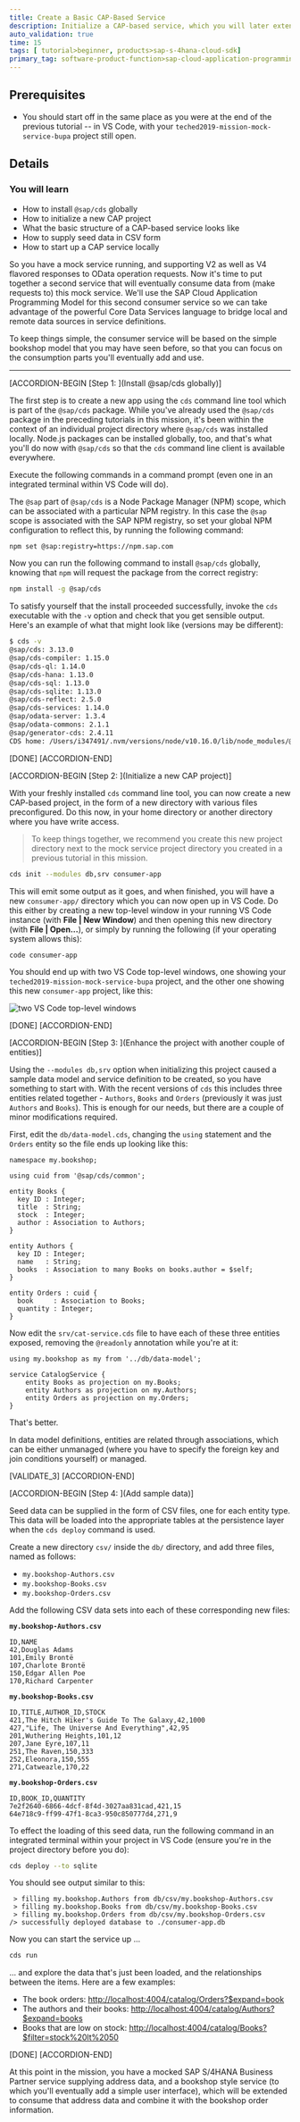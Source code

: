 ```yaml
---
title: Create a Basic CAP-Based Service
description: Initialize a CAP-based service, which you will later extend via SAP Cloud SDK.
auto_validation: true
time: 15
tags: [ tutorial>beginner, products>sap-s-4hana-cloud-sdk]
primary_tag: software-product-function>sap-cloud-application-programming-model
---
```


## Prerequisites
- You should start off in the same place as you were at the end of the previous tutorial -- in VS Code, with your `teched2019-mission-mock-service-bupa` project still open.

## Details
### You will learn
- How to install `@sap/cds` globally
- How to initialize a new CAP project
- What the basic structure of a CAP-based service looks like
- How to supply seed data in CSV form
- How to start up a CAP service locally

So you have a mock service running, and supporting V2 as well as V4 flavored responses to OData operation requests. Now it's time to put together a second service that will eventually consume data from (make requests to) this mock service. We'll use the SAP Cloud Application Programming Model for this second consumer service so we can take advantage of the powerful Core Data Services language to bridge local and remote data sources in service definitions.

To keep things simple, the consumer service will be based on the simple bookshop model that you may have seen before, so that you can focus on the consumption parts you'll eventually add and use.

---

[ACCORDION-BEGIN [Step 1: ](Install @sap/cds globally)]

The first step is to create a new app using the `cds` command line tool which is part of the `@sap/cds` package. While you've already used the `@sap/cds` package in the preceding tutorials in this mission, it's been within the context of an individual project directory where `@sap/cds` was installed locally. Node.js packages can be installed globally, too, and that's what you'll do now with `@sap/cds` so that the `cds` command line client is available everywhere.

Execute the following commands in a command prompt (even one in an integrated terminal within VS Code will do).

The `@sap` part of `@sap/cds` is a Node Package Manager (NPM) scope, which can be associated with a particular NPM registry. In this case the `@sap` scope is associated with the SAP NPM registry, so set your global NPM configuration to reflect this, by running the following command:

```Bash
npm set @sap:registry=https://npm.sap.com
```

Now you can run the following command to install `@sap/cds` globally, knowing that `npm` will request the package from the correct registry:

```Bash
npm install -g @sap/cds
```

To satisfy yourself that the install proceeded successfully, invoke the `cds` executable with the `-v` option and check that you get sensible output. Here's an example of what that might look like (versions may be different):

```Bash
$ cds -v
@sap/cds: 3.13.0
@sap/cds-compiler: 1.15.0
@sap/cds-ql: 1.14.0
@sap/cds-hana: 1.13.0
@sap/cds-sql: 1.13.0
@sap/cds-sqlite: 1.13.0
@sap/cds-reflect: 2.5.0
@sap/cds-services: 1.14.0
@sap/odata-server: 1.3.4
@sap/odata-commons: 2.1.1
@sap/generator-cds: 2.4.11
CDS home: /Users/i347491/.nvm/versions/node/v10.16.0/lib/node_modules/@sap/cds
```

[DONE]
[ACCORDION-END]

[ACCORDION-BEGIN [Step 2: ](Initialize a new CAP project)]

With your freshly installed `cds` command line tool, you can now create a new CAP-based project, in the form of a new directory with various files preconfigured. Do this now, in your home directory or another directory where you have write access.

> To keep things together, we recommend you create this new project directory next to the mock service project directory you created in a previous tutorial in this mission.

```Bash
cds init --modules db,srv consumer-app
```

This will emit some output as it goes, and when finished, you will have a new `consumer-app/` directory which you can now open up in VS Code. Do this either by creating a new top-level window in your running VS Code instance (with **File | New Window**) and then opening this new directory (with **File | Open...**), or simply by running the following (if your operating system allows this):

```
code consumer-app
```

You should end up with two VS Code top-level windows, one showing your `teched2019-mission-mock-service-bupa` project, and the other one showing this new `consumer-app` project, like this:

![two VS Code top-level windows](two-windows.png)

[DONE]
[ACCORDION-END]

[ACCORDION-BEGIN [Step 3: ](Enhance the project with another couple of entities)]

Using the `--modules db,srv` option when initializing this project caused a sample data model and service definition to be created, so you have something to start with. With the recent versions of `cds` this includes three entities related together - `Authors`, `Books` and `Orders` (previously it was just `Authors` and `Books`). This is enough for our needs, but there are a couple of minor modifications required.

First, edit the `db/data-model.cds`, changing the `using` statement and the `Orders` entity so the file ends up looking like this:

```CDS
namespace my.bookshop;

using cuid from '@sap/cds/common';

entity Books {
  key ID : Integer;
  title  : String;
  stock  : Integer;
  author : Association to Authors;
}

entity Authors {
  key ID : Integer;
  name   : String;
  books  : Association to many Books on books.author = $self;
}

entity Orders : cuid {
  book     : Association to Books;
  quantity : Integer;
}
```

Now edit the `srv/cat-service.cds` file to have each of these three entities exposed, removing the `@readonly` annotation while you're at it:

```CDS
using my.bookshop as my from '../db/data-model';

service CatalogService {
    entity Books as projection on my.Books;
    entity Authors as projection on my.Authors;
    entity Orders as projection on my.Orders;
}
```

That's better.

In data model definitions, entities are related through associations, which can be either unmanaged (where you have to specify the foreign key and join conditions yourself) or managed.

[VALIDATE_3]
[ACCORDION-END]

[ACCORDION-BEGIN [Step 4: ](Add sample data)]

Seed data can be supplied in the form of CSV files, one for each entity type. This data will be loaded into the appropriate tables at the persistence layer when the `cds deploy` command is used.

Create a new directory `csv/` inside the `db/` directory, and add three files, named as follows:

- `my.bookshop-Authors.csv`
- `my.bookshop-Books.csv`
- `my.bookshop-Orders.csv`

Add the following CSV data sets into each of these corresponding new files:

**`my.bookshop-Authors.csv`**

```CSV
ID,NAME
42,Douglas Adams
101,Emily Brontë
107,Charlote Brontë
150,Edgar Allen Poe
170,Richard Carpenter
```

**`my.bookshop-Books.csv`**

```CSV
ID,TITLE,AUTHOR_ID,STOCK
421,The Hitch Hiker's Guide To The Galaxy,42,1000
427,"Life, The Universe And Everything",42,95
201,Wuthering Heights,101,12
207,Jane Eyre,107,11
251,The Raven,150,333
252,Eleonora,150,555
271,Catweazle,170,22
```

**`my.bookshop-Orders.csv`**

```CSV
ID,BOOK_ID,QUANTITY
7e2f2640-6866-4dcf-8f4d-3027aa831cad,421,15
64e718c9-ff99-47f1-8ca3-950c850777d4,271,9
```

To effect the loading of this seed data, run the following command in an integrated terminal within your project in VS Code (ensure you're in the project directory before you do):

```Bash
cds deploy --to sqlite
```

You should see output similar to this:

```
 > filling my.bookshop.Authors from db/csv/my.bookshop-Authors.csv
 > filling my.bookshop.Books from db/csv/my.bookshop-Books.csv
 > filling my.bookshop.Orders from db/csv/my.bookshop-Orders.csv
/> successfully deployed database to ./consumer-app.db
```

Now you can start the service up ...

```Bash
cds run
```

... and explore the data that's just been loaded, and the relationships between the items. Here are a few examples:

- The book orders: <http://localhost:4004/catalog/Orders?$expand=book>
- The authors and their books: <http://localhost:4004/catalog/Authors?$expand=books>
- Books that are low on stock: <http://localhost:4004/catalog/Books?$filter=stock%20lt%2050>

[DONE]
[ACCORDION-END]

At this point in the mission, you have a mocked SAP S/4HANA Business Partner service supplying address data, and a bookshop style service (to which you'll eventually add a simple user interface), which will be extended to consume that address data and combine it with the bookshop order information.
